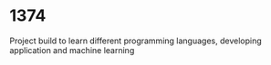 # 1374
Project build to learn different programming languages, developing application and machine learning
